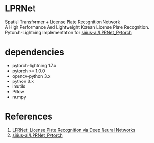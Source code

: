 # LPRNet
Spatial Transformer + License Plate Recognition Network \
A High Performance And Lightweight Korean License Plate Recognition.\
Pytorch-Lightning Implementation for [sirius-ai/LPRNet_Pytorch](https://github.com/sirius-ai/LPRNet_Pytorch)

# dependencies
* pytorch-lightning 1.7.x
* pytorch >= 1.0.0
* opencv-python 3.x
* python 3.x
* imutils
* Pillow
* numpy

# References
1. [LPRNet: License Plate Recognition via Deep Neural Networks](https://arxiv.org/abs/1806.10447v1)
2. [sirius-ai/LPRNet_Pytorch](https://github.com/sirius-ai/LPRNet_Pytorch)

